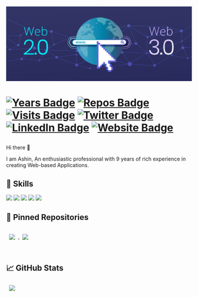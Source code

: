[![ASHIN's GitHub Banner](./web3.jpg)](https://github.com/ashinkuniyil)

[<h1 align="">![Years Badge](https://badges.pufler.dev/years/ashinkuniyil)](https://github.com/ashinkuniyil)
[![Repos Badge](https://badges.pufler.dev/repos/ashinkuniyil)](https://github.com/ashinkuniyil)
[![Visits Badge](https://badges.pufler.dev/visits/ashinkuniyil/ashinkuniyil)](https://github.com/ashinkuniyil)
[![Twitter Badge](https://img.shields.io/badge/Twitter-Profile-informational?style=flat&logo=twitter&logoColor=white&color=1CA2F1)](https://twitter.com/ashinkuniyil)
[![LinkedIn Badge](https://img.shields.io/badge/LinkedIn-Profile-informational?style=flat&logo=linkedin&logoColor=white&color=0D76A8)](https://www.linkedin.com/in/ashinkuniyil/)
[![Website Badge](https://img.shields.io/website?url=http%3A%2F%2Fashin.kuniyil.me)](http://ashin.kuniyil.me)
 </h1>
 
Hi there 👋

I am Ashin, An enthusiastic professional with 9 years of rich experience in creating Web-based Applications.

## 💼 Skills

![](https://img.shields.io/badge/React-informational?style=flat&logo=react&logoColor=white)
![](https://img.shields.io/badge/Angular-informational?style=flat&logo=angular&logoColor=white&color=red)
![](https://img.shields.io/badge/Nodejs-informational?style=flat&logo=Node.js&logoColor=white&color=green)
![](https://img.shields.io/badge/ExpressJs-informational?style=flat&logo=Express&logoColor=white&color=green)
![](https://img.shields.io/badge/MongoDB-informational?style=flat&logo=MongoDb&logoColor=white&color=green)

## 📌 Pinned Repositories

<a href="https://github.com/ashinkuniyil/findDoctor">
  <img align="center" style="margin:1rem 0.5rem" src="https://github-readme-stats.vercel.app/api/pin/?username=ashinkuniyil&repo=findDoctor&title_color=ffffff&text_color=c9cacc&icon_color=4AB197&bg_color=000000" />
</a>
<a href="https://github.com/ashinkuniyil/rss-feed-to-video-nodeJs">
  <img align="center" style="margin:1rem 0.5rem" src="https://github-readme-stats.vercel.app/api/pin/?username=ashinkuniyil&repo=rss-feed-to-video-nodeJs&title_color=ffffff&text_color=c9cacc&icon_color=4AB197&bg_color=000000" />
</a>

<br>
<br>

## &#x1f4c8; GitHub Stats

<a href="https://github.com/ashinkuniyil">
  <img align="center" style="margin:0.5rem" src="https://github-readme-stats.vercel.app/api/top-langs/?username=ashinkuniyil&hide=html,css&title_color=ffffff&text_color=c9cacc&icon_color=4AB197&bg_color=000000" />
</a>
<br>
<br>

